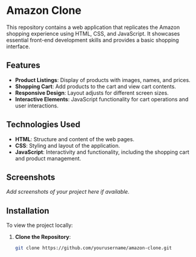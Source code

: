 # Amazon Clone

This repository contains a web application that replicates the Amazon shopping experience using HTML, CSS, and JavaScript. It showcases essential front-end development skills and provides a basic shopping interface.

## Features

- **Product Listings**: Display of products with images, names, and prices.
- **Shopping Cart**: Add products to the cart and view cart contents.
- **Responsive Design**: Layout adjusts for different screen sizes.
- **Interactive Elements**: JavaScript functionality for cart operations and user interactions.

## Technologies Used

- **HTML**: Structure and content of the web pages.
- **CSS**: Styling and layout of the application.
- **JavaScript**: Interactivity and functionality, including the shopping cart and product management.

## Screenshots

*Add screenshots of your project here if available.*

## Installation

To view the project locally:

1. **Clone the Repository**:
   ```bash
   git clone https://github.com/yourusername/amazon-clone.git
